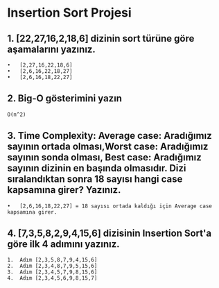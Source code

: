 # Insertion Sort Projesi
## 1. [22,27,16,2,18,6] dizinin sort türüne göre aşamalarını yazınız.

```
•	[2,27,16,22,18,6]
•	[2,6,16,22,18,27]
•	[2,6,16,18,22,27]
```

## 2. Big-O gösterimini yazın
```
O(n^2)
```
## 3. Time Complexity: Average case: Aradığımız sayının ortada olması,Worst case: Aradığımız sayının sonda olması, Best case: Aradığımız sayının dizinin en başında olmasıdır. Dizi sıralandıktan sonra 18 sayısı hangi case kapsamına girer? Yazınız.
```
•	[2,6,16,18,22,27] = 18 sayısı ortada kaldığı için Average case kapsamına girer.
```
## 4. [7,3,5,8,2,9,4,15,6] dizisinin Insertion Sort'a göre ilk 4 adımını yazınız.
```
1.	Adım [2,3,5,8,7,9,4,15,6]
2.	Adım [2,3,4,8,7,9,5,15,6]
3.	Adım [2,3,4,5,7,9,8,15,6]
4.	Adım [2,3,4,5,6,9,8,15,7]
